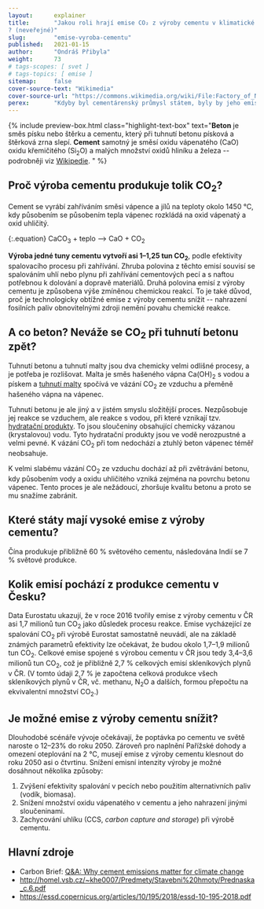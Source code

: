 ```yaml
---
layout:      explainer
title:       "Jakou roli hrají emise CO₂ z výroby cementu v klimatické změně
? (neveřejné)"
slug:        "emise-vyroba-cementu"
published:   2021-01-15
author:      "Ondráš Přibyla"
weight:      73
# tags-scopes: [ svet ]
# tags-topics: [ emise ]
sitemap:     false
cover-source-text: "Wikimedia"
cover-source-url: "https://commons.wikimedia.org/wiki/File:Factory_of_National_Cement_Share_Company.jpg"
perex:       "Kdyby byl cementárenský průmysl státem, byly by jeho emise třetí největší na světě, hned po Číně a USA. V roce 2015 způsobila výroba cementu přibližně 2,8 miliard tun CO<sub>2</sub>, tedy asi 8 % světové produkce. To je asi čtyřikrát více než letecká doprava.  Můžeme očekávat, že díky rozvoji měst bude poptávka po cementu a betonu ve světovém měřítku dále narůstat, ale zároveň pro naplnění cílů Pařížské dohody bude nutné dramaticky snížit emise z výroby cementu, což se zatím příliš nedaří."
---
```



{% include preview-box.html
    class="highlight-text-box"
    text="**Beton** je směs písku nebo štěrku a cementu, který při tuhnutí betonu písková a štěrková zrna slepí. **Cement** samotný je směsí oxidu vápenatého (CaO) oxidu křemičitého (Si<sub>2</sub>O) a malých množství oxidů hliníku a železa -- podrobněji viz [Wikipedie](https://cs.wikipedia.org/wiki/Cement#Slo%C5%BEen%C3%AD_cementu).
"
%}


## Proč výroba cementu produkuje tolik CO<sub>2</sub>?

Cement se vyrábí zahříváním směsi vápence a jílů na teploty okolo 1450 °C, kdy působením se působením tepla vápenec rozkládá na oxid vápenatý a oxid uhličitý.

{:.equation}
CaCO<sub>3</sub> + teplo ⟶ CaO + CO<sub>2</sub>

**Výroba jedné tuny cementu vytvoří asi 1–1,25 tun CO<sub>2</sub>**, podle efektivity spalovacího procesu při zahřívání. Zhruba polovina z těchto emisí souvisí se spalováním uhlí nebo plynu při zahřívání cementových pecí a s naftou potřebnou k dolování a dopravě materiálů. Druhá polovina emisí z výroby cementu je způsobena výše zmíněnou chemickou reakcí. To je také důvod, proč je technologicky obtížné emise z výroby cementu snížit -- nahrazení fosilních paliv obnovitelnými zdroji nemění povahu chemické reakce. 

## A co beton? Neváže se CO<sub>2</sub> při tuhnutí betonu zpět?

Tuhnutí betonu a tuhnutí malty jsou dva chemicky velmi odlišné procesy, a je potřeba je rozlišovat. Malta je směs hašeného vápna Ca(OH)<sub>2</sub> s vodou a pískem a [tuhnutí malty](https://cs.wikipedia.org/wiki/Malta_(materi%C3%A1l)) spočívá ve vázání CO<sub>2</sub> ze vzduchu a přeměně hašeného vápna na vápenec.

Tuhnutí betonu je ale jiný a v jistém smyslu složitější proces. Nezpůsobuje jej reakce se vzduchem, ale reakce s vodou, při které vznikají tzv. [hydratační produkty](http://homel.vsb.cz/~khe0007/Predmety/Stavebni%20hmoty/Prednaska_c.6.pdf). To jsou sloučeniny obsahující chemicky vázanou (krystalovou) vodu. Tyto hydratační produkty jsou ve vodě nerozpustné a velmi pevné. K vázání CO<sub>2</sub> při tom nedochází a ztuhlý beton vápenec téměř neobsahuje.

K velmi slabému vázání CO<sub>2</sub> ze vzduchu dochází až při zvětrávání betonu, kdy působením vody a oxidu uhličitého vzniká zejména na povrchu betonu vápenec. Tento proces je ale nežádoucí, zhoršuje kvalitu betonu a proto se mu snažíme zabránit.

## Které státy mají vysoké emise z výroby cementu?

Čína produkuje přibližně 60 % světového cementu, následována Indií se 7 % světové produkce.

## Kolik emisí pochází z produkce cementu v Česku?

Data Eurostatu ukazují, že v roce 2016 tvořily emise z výroby cementu v ČR asi 1,7 milionů tun CO<sub>2</sub> jako důsledek procesu reakce. Emise vycházející ze spalování CO<sub>2</sub> při výrobě Eurostat samostatně neuvádí, ale na základě známých parametrů efektivity lze očekávat, že budou okolo 1,7–1,9 milionů tun CO<sub>2</sub>. Celkové emise spojené s výrobou cementu v ČR jsou tedy 3,4–3,6 milionů tun CO<sub>2</sub>, což je přibližně 2,7 % celkových emisí skleníkových plynů v ČR. (V tomto údaji 2,7 % je započtena celková produkce všech skleníkových plynů v ČR, vč. methanu, N<sub>2</sub>O a dalších, formou přepočtu na ekvivalentní množství CO<sub>2</sub>.)

## Je možné emise z výroby cementu snížit?

Dlouhodobé scénáře vývoje očekávají, že poptávka po cementu ve světě naroste o 12–23% do roku 2050. Zároveň pro naplnění Pařížské dohody a omezení oteplování na 2 °C, musejí emise z výroby cementu klesnout do roku 2050 asi o čtvrtinu. Snížení emisní intenzity výroby je možné dosáhnout několika způsoby:

1. Zvýšení efektivity spalování v pecích nebo použitím alternativních paliv (vodík, biomasa).
2. Snížení množství oxidu vápenatého v cementu a jeho nahrazení jinými sloučeninami.
3. Zachycování uhlíku (CCS, _carbon capture and storage_) při výrobě cementu.

## Hlavní zdroje

- Carbon Brief: [Q&A: Why cement emissions matter for climate change](https://www.carbonbrief.org/qa-why-cement-emissions-matter-for-climate-change)
- http://homel.vsb.cz/~khe0007/Predmety/Stavebni%20hmoty/Prednaska_c.6.pdf
- https://essd.copernicus.org/articles/10/195/2018/essd-10-195-2018.pdf
